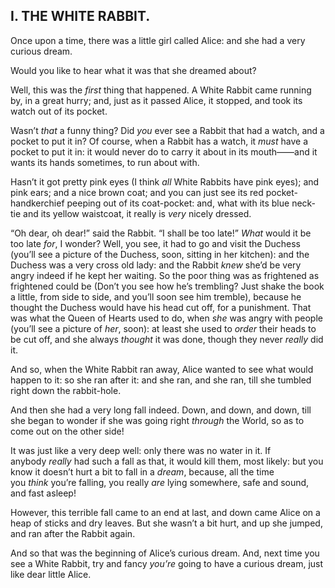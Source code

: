 ## I. THE WHITE RABBIT.

Once upon a time, there was a little girl called Alice: and she had a very curious dream.

Would you like to hear what it was that she dreamed about?

Well, this was the _first_ thing that happened. A White Rabbit came running by, in a great hurry; and, just as it passed Alice, it stopped, and took its watch out of its pocket.

Wasn’t _that_ a funny thing? Did _you_ ever see a Rabbit that had a watch, and a pocket to put it in? Of course, when a Rabbit has a watch, it _must_ have a pocket to put it in: it would never do to carry it about in its mouth——and it wants its hands sometimes, to run about with.

Hasn’t it got pretty pink eyes (I think _all_ White Rabbits have pink eyes); and pink ears; and a nice brown coat; and you can just see its red pocket-handkerchief peeping out of its coat-pocket: and, what with its blue neck-tie and its yellow waistcoat, it really is _very_ nicely dressed.

“Oh dear, oh dear!” said the Rabbit. “I shall be too late!” _What_ would it be too late _for_, I wonder? Well, you see, it had to go and visit the Duchess (you’ll see a picture of the Duchess, soon, sitting in her kitchen): and the Duchess was a very cross old lady: and the Rabbit _knew_ she’d be very angry indeed if he kept her waiting. So the poor thing was as frightened as frightened could be (Don’t you see how he’s trembling? Just shake the book a little, from side to side, and you’ll soon see him tremble), because he thought the Duchess would have his head cut off, for a punishment. That was what the Queen of Hearts used to do, when _she_ was angry with people (you’ll see a picture of _her_, soon): at least she used to _order_ their heads to be cut off, and she always _thought_ it was done, though they never _really_ did it.

And so, when the White Rabbit ran away, Alice wanted to see what would happen to it: so she ran after it: and she ran, and she ran, till she tumbled right down the rabbit-hole.

And then she had a very long fall indeed. Down, and down, and down, till she began to wonder if she was going right _through_ the World, so as to come out on the other side!

It was just like a very deep well: only there was no water in it. If anybody _really_ had such a fall as that, it would kill them, most likely: but you know it doesn’t hurt a bit to fall in a _dream_, because, all the time you _think_ you’re falling, you really _are_ lying somewhere, safe and sound, and fast asleep!

However, this terrible fall came to an end at last, and down came Alice on a heap of sticks and dry leaves. But she wasn’t a bit hurt, and up she jumped, and ran after the Rabbit again.

And so that was the beginning of Alice’s curious dream. And, next time you see a White Rabbit, try and fancy _you’re_ going to have a curious dream, just like dear little Alice.